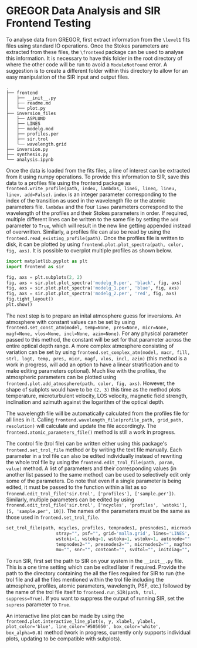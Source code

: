 # GREGOR Data Analysis and SIR Frontend Testing


To analyse data from GREGOR, first extract information from the `\level1` fits files using standard IO operations. Once the Stokes parameters are extracted from these files, the `\frontend` package can be used to analyse this information. It is necessary to have this folder in the root directory of where the other code will be run to avoid a `ModuleNotFound` error. A suggestion is to create a different folder within this directory to allow for an easy manipulation of the SIR input and output files.

```
.
├── frontend
│   ├── __init__.py
│   ├── readme.md
│   └── plot.py
├── inversion_files
│   ├── ASPLUND
│   ├── LINES
│   ├── modelg.mod
│   ├── profiles.per
│   ├── sir.trol
│   └── wavelength.grid
├── inversion.py
├── synthesis.py
└── analysis.ipynb
```

Once the data is loaded from the fits files, a line of interest can be extracted from it using numpy operations. To provide this information to SIR, save this data to a profiles file using the frontend package as `frontend.write_profile(path, index, lambdas, linei, lineq, lineu, linev, add=False)`. `index` is an integer parameter corresponding to the index of the transition as used in the wavelength file or the atomic parameters file. `lambdas` and the four `linex` parameters correspond to the wavelength of the profiles and their Stokes parameters in order. If required, multiple different lines can be written to the same file by setting the `add` parameter to `True`, which will result in the new line getting appended instead of overwritten. Similarly, a profiles file can also be read by using the `frontend.read_existing_profile(path)`. Once the profiles file is written to disk, it can be plotted by using `frontend.plot.plot_spectra(path, color, fig, axs)`. It is possible to overplot multiple profiles as shown below.

```python
import matplotlib.pyplot as plt
import frontend as sir

fig, axs = plt.subplots(2, 2)
fig, axs = sir.plot.plot_spectra('modelg_0.per', 'black', fig, axs)
fig, axs = sir.plot.plot_spectra('modelg_1.per', 'blue', fig, axs)
fig, axs = sir.plot.plot_spectra('modelg_2.per', 'red', fig, axs)
fig.tight_layout()
plt.show()
```

The next step is to prepare an inital atmosphere guess for inversions. An atmosphere with constant values can be set by using `frontend.set_const_atm(model, temp=None, pres=None, micr=None, magf=None, vlos=None, incl=None, azim=None)`. For any physical parameter passed to this method, the constant will be set for that parameter across the entire optical depth range. A more complex atmosphere consisting of variation can be set by using `frontend.set_complex_atm(model, macr, fill, strl, logt, temp, pres, micr, magf, vlos, incl, azim)` (this method is a work in progress, will add an option to have a linear stratification and to make editing parameters optional). Much like with the profiles, the atmospheric parameters can be plotted using `frontend.plot.add_atmosphere(path, color, fig, axs)`. However, the shape of subplots would have to be `(2, 3)` this time as the method plots temperature, microturbulent velocity, LOS velocity, magnetic field strength, inclination and azimuth against the logarithm of the optical depth.

The wavelength file will be automatically calculated from the profiles file for all lines in it. Calling `frontend.wavelength_file(profile_path, grid_path, resolution)` will calculate and update the file accordingly. The `frontend.atomic_parameters_file()` method is still a work in progress. 

The control file (trol file) can be written either using this package's `frontend.set_trol_file` method or by writing the text file manually. Each parameter in a trol file can also be edited individually instead of rewriting the whole trol file by using the `frontend.edit_trol_file(path, param, value)` method. A list of parameters and their corresponding values (in another list passed to the same method) can be used to selectively edit only some of the parameters. Do note that even if a single parameter is being edited, it must be passed to the function within a list as so `fronend.edit_trol_file('sir.trol', ['profiles'], ['sample.per'])`. Similarly, multiple parameters can be edited by using `fronend.edit_trol_file('sir.trol', ['ncycles', 'profiles', 'wstoki'], [5, 'sample.per', 10])`. The names of the parameters must be the same as those used in `frontend.set_trol_file`.

```python
set_trol_file(path, ncycles, profiles, tempnodes1, presnodes1, micrnodes1, magfnodes1, vlosnodes1, inclnodes1, azimnodes1,
                   stray="", psf="", grid='malla.grid', lines='LINES', abundances='ASPLUND', atmguess1='modelg.mod', atmguess2='',
                   wstoki=1, wstokq=1, wstoku=1, wstokv=1, autonode="", invmacro1="", invmacro2="", invfill="", invstray="",
                   tempnodes2="", presnodes2="", micrnodes2="", magfnodes2="", vlosnodes2="", inclnodes2="", azimnodes2="",
                   mu="", snr="", contcont="", svdtol="", initdiag="", interpstrat="", gaspres1="", gaspres2="", magpres="", nltedep="")
```

To run SIR, first set the path to SIR on your system in the `__init__.py` file. This is a one time setting which can be edited later if required. Provide the path to the directory containing the all the files required for SIR to run (the trol file and all the files mentioned within the trol file including the atmosphere, profiles, atomic parameters, wavelength, PSF, etc.) followed by the name of the trol file itself to `frontend.run_SIR(path, trol, suppress=True)`. If you want to suppress the output of running SIR, set the `supress` parameter to `True`.

An interactive line plot can be made by using the `frontend.plot.interactive_line_plot(x, y, xlabel, ylabel, plot_color='blue', line_color='#505050', box_color='white', box_alpha=0.8)` method (work in progress, currently only supports individual plots, updating to be compatible with subplots).